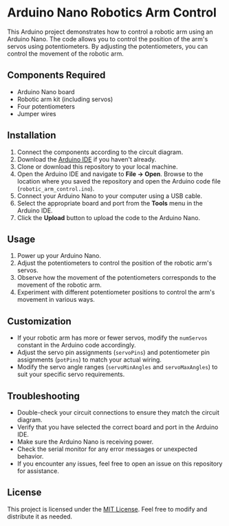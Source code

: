 # Arduino Nano Robotics Arm Control

This Arduino project demonstrates how to control a robotic arm using an Arduino Nano. The code allows you to control the position of the arm's servos using potentiometers. By adjusting the potentiometers, you can control the movement of the robotic arm.

## Components Required

- Arduino Nano board
- Robotic arm kit (including servos)
- Four potentiometers
- Jumper wires

## Installation

1. Connect the components according to the circuit diagram.
2. Download the [Arduino IDE](https://www.arduino.cc/en/software) if you haven't already.
3. Clone or download this repository to your local machine.
4. Open the Arduino IDE and navigate to **File -> Open**. Browse to the location where you saved the repository and open the Arduino code file (`robotic_arm_control.ino`).
5. Connect your Arduino Nano to your computer using a USB cable.
6. Select the appropriate board and port from the **Tools** menu in the Arduino IDE.
7. Click the **Upload** button to upload the code to the Arduino Nano.

## Usage

1. Power up your Arduino Nano.
2. Adjust the potentiometers to control the position of the robotic arm's servos.
3. Observe how the movement of the potentiometers corresponds to the movement of the robotic arm.
4. Experiment with different potentiometer positions to control the arm's movement in various ways.

## Customization

- If your robotic arm has more or fewer servos, modify the `numServos` constant in the Arduino code accordingly.
- Adjust the servo pin assignments (`servoPins`) and potentiometer pin assignments (`potPins`) to match your actual wiring.
- Modify the servo angle ranges (`servoMinAngles` and `servoMaxAngles`) to suit your specific servo requirements.

## Troubleshooting

- Double-check your circuit connections to ensure they match the circuit diagram.
- Verify that you have selected the correct board and port in the Arduino IDE.
- Make sure the Arduino Nano is receiving power.
- Check the serial monitor for any error messages or unexpected behavior.
- If you encounter any issues, feel free to open an issue on this repository for assistance.

## License

This project is licensed under the [MIT License](LICENSE). Feel free to modify and distribute it as needed.

